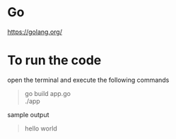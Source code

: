 # Go
https://golang.org/

# To run the code
open the terminal and execute the following commands
> go build app.go  
./app 

sample output
> hello world

